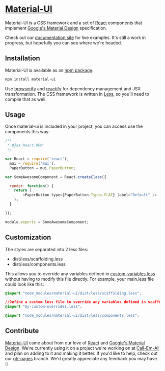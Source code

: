 # [Material-UI](http://callemall.github.io/material-ui/)

Material-UI is a CSS framework and a set of [React](http://facebook.github.io/react/) components that implement [Google's Material Design](https://www.google.com/design/spec/material-design/introduction.html) specification.

Check out our [documentation site](http://callemall.github.io/material-ui/) for live examples. It's still a work in progress, but hopefully you can see where we're headed.

## Installation

Material-UI is available as an [npm package](https://www.npmjs.org/package/material-ui).
```sh
npm install material-ui
```

Use [browserify](http://browserify.org/) and [reactify](https://github.com/andreypopp/reactify) for dependency management and JSX transformation. The CSS framework is written in [Less](http://lesscss.org/), so you'll need to compile that as well.


## Usage

Once material-ui is included in your project, you can access use the components this way:
```js
/**
 * @jsx React.DOM
 */

var React = require('react'),
  mui = require('mui'),
  PaperButton = mui.PaperButton;

var SomeAwesomeComponent = React.createClass({

  render: function() {
    return (
    	<PaperButton type={PaperButton.Types.FLAT} label="Default" />
    );
  }

});

module.exports = SomeAwesomeComponent;
```

## Customization

The styles are separated into 2 less files:
* dist/less/scaffolding.less
* dist/less/components.less

This allows you to override any variables defined in [custom-variables.less](https://github.com/callemall/material-ui/blob/master/dist/less/variables/custom-variables.less) without having to modify this file directly. For example, your main.less file could look like this:
```css
@import "node_modules/material-ui/dist/less/scaffolding.less";

//Define a custom less file to override any variables defined in scaffolding.less
@import "my-custom-overrides.less";

@import "node_modules/material-ui/dist/less/components.less";
```

## Contribute

[Material-UI](http://callemall.github.io/material-ui/) came about from our love of [React](http://facebook.github.io/react/) and [Google's Material Design](https://www.google.com/design/spec/material-design/introduction.html). We're currently using it on a project we're working on at [Call-Em-All](https://www.call-em-all.com/) and plan on adding to it and making it better. If you'd like to help, check out our [gh-pages](https://github.com/callemall/material-ui/tree/gh-pages) branch. We'd greatly appreciate any feedback you may have. :)

